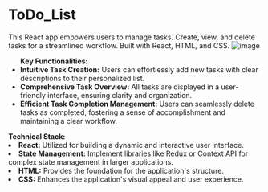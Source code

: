 # ToDo_List
 This React app empowers users to manage tasks. Create, view, and delete tasks for a streamlined workflow. Built with React, HTML, and CSS.
 ![image](https://github.com/GOKULRAM-K/ToDo_List/assets/170328686/b5c7a40c-d5f2-4a2b-b5f8-2259fc9539fb)
<ul><b>
Key Functionalities:</b>

<li><b>Intuitive Task Creation:</b> Users can effortlessly add new tasks with clear descriptions to their personalized list.</li>
<li><b>Comprehensive Task Overview:</b> All tasks are displayed in a user-friendly interface, ensuring clarity and organization.</li>
<li><b>Efficient Task Completion Management:</b> Users can seamlessly delete tasks as completed, fostering a sense of accomplishment and maintaining a clear workflow.</li>
</ul
<ul><b>
Technical Stack:</b>

<li><b>React:</b> Utilized for building a dynamic and interactive user interface.</li>
<li><b>State Management:</b> Implement libraries like Redux or Context API for complex state management in larger applications.</li>
<li><b>HTML:</b> Provides the foundation for the application's structure.</li>
<li><b>CSS:</b> Enhances the application's visual appeal and user experience.</li>
</ul>
